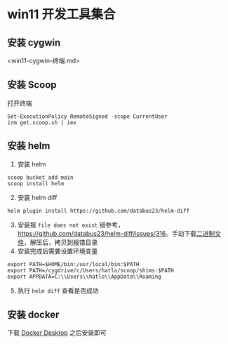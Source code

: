 # win11 开发工具集合

## 安装 cygwin

<win11-cygwin-终端.md>


## 安装 Scoop

打开终端

```shell
Set-ExecutionPolicy RemoteSigned -scope CurrentUser
irm get.scoop.sh | iex
```

## 安装 helm

1. 安装 helm

```shell
scoop bucket add main
scoop install helm
```

2. 安装 helm diff

```shell
helm plugin install https://github.com/databus23/helm-diff
```

3. 安装报 `file does not exist` 错参考，<https://github.com/databus23/helm-diff/issues/316>。手动下载[二进制文件](https://github.com/databus23/helm-diff/releases/download/v3.1.3/helm-diff-windows.tgz)，解压后，拷贝到报错目录
4. 安装完成后需要设置环境变量

```shell
export PATH=$HOME/bin:/usr/local/bin:$PATH
export PATH=/cygdrive/c/Users/hatlo/scoop/shims:$PATH
export APPDATA=C:\\Users\\hatlo\\AppData\\Roaming
```

5. 执行 `helm diff` 查看是否成功

## 安装 docker

下载 [Docker Desktop](https://www.docker.com/) 之后安装即可
